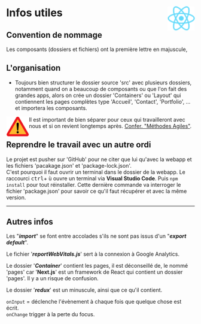 # **Infos utiles**<a href="../"><img align="right" src="../../src/images/React-icon.svg" alt="React" height="64px"></a>

## **Convention de nommage**  

Les composants (dossiers et fichiers) ont la première lettre en majuscule,

## **L'organisation**  

* Toujours bien structurer le dossier source 'src' avec plusieurs dossiers, notamment quand on a beaucoup de composants ou que l'on fait des grandes apps, alors on crée un dossier 'Containers' ou 'Layout' qui contiennent les pages complètes type 'Accueil', 'Contact', 'Portfolio', ... et importera les composants.

<img align="left" src="./../../src/images/Attention.svg" alt="Warning" height="54x"> Il est important de bien séparer pour ceux qui travailleront avec nous et si on revient longtemps après. [Confer. "Méthodes Agiles"](https://github.com/MiKL5/afpaCDA/blob/master/methodeAgile "Les méthodes Agiles").

## **Reprendre le travail avec un autre ordi**

Le projet est pusher sur 'GitHub' pour ne citer que lui qu'avec la webapp et les fichiers 'pacakage.json' et 'package-lock.json'.  
C'est pourquoi il faut ouvrir un terminal dans le dossier de la webapp. Le raccourci <kbd>ctrl</kbd>+ <kbd>ù</kbd> ouvre un terminal via **Visual Studio Code**. Puis `npm install` pour tout réinstaller. Cette dernière commande va interroger le fichier 'package.json' pour savoir ce qu'il faut récupérer et avec la même version.

---
## Autres infos  

Les "**_import_**" se font entre accolades s'ils ne sont pas issus d'un "**_export default_**".  

Le fichier '**_reportWebVitals.js_**' sert à la connexion à Google Analytics.  

Le dossier '**_Container_**' contient les pages, il est déconseillé de, le nommé 'pages' car '**Next.js**' est un framework de React qui contient un dossier 'pages'. Il y a un risque de confusion.  

Le dossier '**_redux_**' est un minuscule, ainsi que ce qu'il contient.

`onInput` = déclenche l'évènement à chaque fois que quelque chose est écrit.  
`onChange` trigger à la perte du focus.
